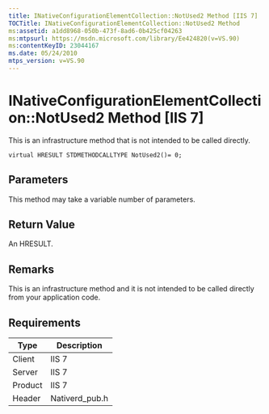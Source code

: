 ```yaml
---
title: INativeConfigurationElementCollection::NotUsed2 Method [IIS 7]
TOCTitle: INativeConfigurationElementCollection::NotUsed2 Method
ms:assetid: a1dd8968-050b-473f-8ad6-0b425cf04263
ms:mtpsurl: https://msdn.microsoft.com/library/Ee424820(v=VS.90)
ms:contentKeyID: 23044167
ms.date: 05/24/2010
mtps_version: v=VS.90
---
```


# INativeConfigurationElementCollection::NotUsed2 Method \[IIS 7\]

This is an infrastructure method that is not intended to be called directly.

    virtual HRESULT STDMETHODCALLTYPE NotUsed2()= 0;

## Parameters

This method may take a variable number of parameters.

## Return Value

An HRESULT.

## Remarks

This is an infrastructure method and it is not intended to be called directly from your application code.

## Requirements

| Type | Description |
| --- | --- |
| Client | IIS 7 |
| Server | IIS 7 |
| Product | IIS 7 |
| Header | Nativerd_pub.h |

